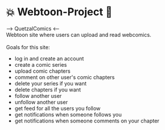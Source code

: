 # 💥 Webtoon-Project 💬 
--> QuetzalComics <--<br>
Webtoon site where users can upload and read webcomics. <br>
<br>
Goals for this site:<br>
- log in and create an account<br>
- create a comic series<br>
- upload comic chapters<br>
- comment on other user's comic chapters<br>
- delete your series if you want<br>
- delete chapters if you want<br>
- follow another user<br>
- unfollow another user<br>
- get feed for all the users you follow<br>
- get notifications when someone follows you<br>
- get notifications when someone comments on your chapter<br>

